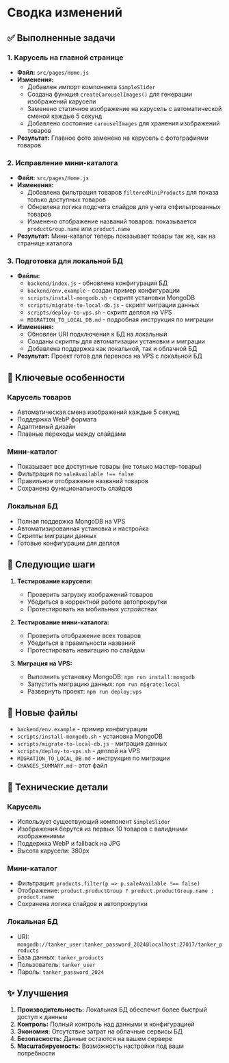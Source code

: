 # Сводка изменений

## ✅ Выполненные задачи

### 1. Карусель на главной странице
- **Файл:** `src/pages/Home.js`
- **Изменения:**
  - Добавлен импорт компонента `SimpleSlider`
  - Создана функция `createCarouselImages()` для генерации изображений карусели
  - Заменено статичное изображение на карусель с автоматической сменой каждые 5 секунд
  - Добавлено состояние `carouselImages` для хранения изображений товаров
- **Результат:** Главное фото заменено на карусель с фотографиями товаров

### 2. Исправление мини-каталога
- **Файл:** `src/pages/Home.js`
- **Изменения:**
  - Добавлена фильтрация товаров `filteredMiniProducts` для показа только доступных товаров
  - Обновлена логика подсчета слайдов для учета отфильтрованных товаров
  - Изменено отображение названий товаров: показывается `productGroup.name` или `product.name`
- **Результат:** Мини-каталог теперь показывает товары так же, как на странице каталога

### 3. Подготовка для локальной БД
- **Файлы:** 
  - `backend/index.js` - обновлена конфигурация БД
  - `backend/env.example` - создан пример конфигурации
  - `scripts/install-mongodb.sh` - скрипт установки MongoDB
  - `scripts/migrate-to-local-db.js` - скрипт миграции данных
  - `scripts/deploy-to-vps.sh` - скрипт деплоя на VPS
  - `MIGRATION_TO_LOCAL_DB.md` - подробная инструкция по миграции
- **Изменения:**
  - Обновлен URI подключения к БД на локальный
  - Созданы скрипты для автоматизации установки и миграции
  - Добавлена поддержка как локальной, так и облачной БД
- **Результат:** Проект готов для переноса на VPS с локальной БД

## 🎯 Ключевые особенности

### Карусель товаров
- Автоматическая смена изображений каждые 5 секунд
- Поддержка WebP формата
- Адаптивный дизайн
- Плавные переходы между слайдами

### Мини-каталог
- Показывает все доступные товары (не только мастер-товары)
- Фильтрация по `saleAvailable !== false`
- Правильное отображение названий товаров
- Сохранена функциональность слайдов

### Локальная БД
- Полная поддержка MongoDB на VPS
- Автоматизированная установка и настройка
- Скрипты миграции данных
- Готовые конфигурации для деплоя

## 🚀 Следующие шаги

1. **Тестирование карусели:**
   - Проверить загрузку изображений товаров
   - Убедиться в корректной работе автопрокрутки
   - Протестировать на мобильных устройствах

2. **Тестирование мини-каталога:**
   - Проверить отображение всех товаров
   - Убедиться в правильности названий
   - Протестировать навигацию по слайдам

3. **Миграция на VPS:**
   - Выполнить установку MongoDB: `npm run install:mongodb`
   - Запустить миграцию данных: `npm run migrate:local`
   - Развернуть проект: `npm run deploy:vps`

## 📁 Новые файлы

- `backend/env.example` - пример конфигурации
- `scripts/install-mongodb.sh` - установка MongoDB
- `scripts/migrate-to-local-db.js` - миграция данных
- `scripts/deploy-to-vps.sh` - деплой на VPS
- `MIGRATION_TO_LOCAL_DB.md` - инструкция по миграции
- `CHANGES_SUMMARY.md` - этот файл

## 🔧 Технические детали

### Карусель
- Использует существующий компонент `SimpleSlider`
- Изображения берутся из первых 10 товаров с валидными изображениями
- Поддержка WebP и fallback на JPG
- Высота карусели: 380px

### Мини-каталог
- Фильтрация: `products.filter(p => p.saleAvailable !== false)`
- Отображение: `product.productGroup ? product.productGroup.name : product.name`
- Сохранена логика слайдов и автопрокрутки

### Локальная БД
- URI: `mongodb://tanker_user:tanker_password_2024@localhost:27017/tanker_products`
- База данных: `tanker_products`
- Пользователь: `tanker_user`
- Пароль: `tanker_password_2024`

## ✨ Улучшения

1. **Производительность:** Локальная БД обеспечит более быстрый доступ к данным
2. **Контроль:** Полный контроль над данными и конфигурацией
3. **Экономия:** Отсутствие затрат на облачные сервисы БД
4. **Безопасность:** Данные остаются на вашем сервере
5. **Масштабируемость:** Возможность настройки под ваши потребности
